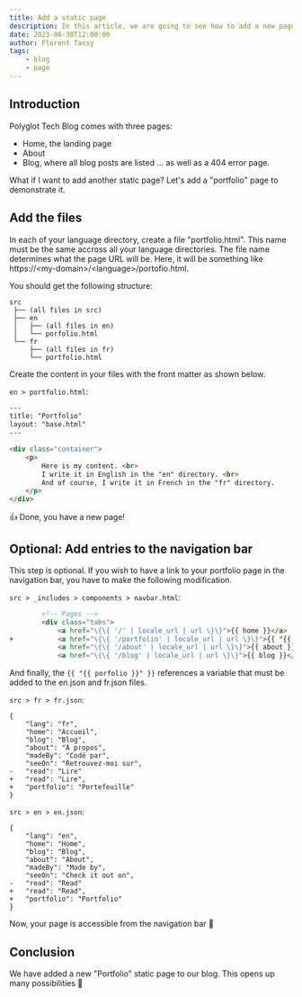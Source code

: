 ```yaml
---
title: Add a static page
description: In this article, we are going to see how to add a new page to the project.
date: 2023-06-30T12:00:00
author: Florent Tassy
tags: 
    - blog
    - page
---
```


## Introduction

Polyglot Tech Blog comes with three pages: 
* Home, the landing page
* About
* Blog, where all blog posts are listed
... as well as a 404 error page.

<div>What if I want to add another static page? Let's add a "portfolio" page to demonstrate it.</div>

## Add the files

In each of your language directory, create a file "portfolio.html". This name must be the same accross all your language directories. The file name determines what the page URL will be. Here, it will be something like https://\<my-domain\>/\<language\>/portofio.html.  

You should get the following structure:  

```plain
src
 ├── (all files in src)
 ├── en
 │   ├── (all files in en)
 │   └── porfolio.html
 └── fr
     ├── (all files in fr)
     └── portfolio.html
```

Create the content in your files with the front matter as shown below.  

`en > portfolio.html`: 

```html
---
title: "Portfolio"
layout: "base.html"
---

<div class="container">
    <p>
        Here is my content. <br>
        I write it in English in the "en" directory. <br>
        And of course, I write it in French in the "fr" directory.
    </p>
</div>
```

👍 Done, you have a new page!

## Optional: Add entries to the navigation bar

This step is optional. If you wish to have a link to your portfolio page in the navigation bar, you have to make the following modification.  

`src > _includes > components > navbar.html`:  

```html
        <!-- Pages -->
        <div class="tabs">
            <a href="\{\{ '/' | locale_url | url \}\}">{{ home }}</a>
+           <a href="\{\{ '/portfolio' | locale_url | url \}\}">{{ "{{ portfolio }}" }}</a>
            <a href="\{\{ '/about' | locale_url | url \}\}">{{ about }}</a>
            <a href="\{\{ '/blog' | locale_url | url \}\}">{{ blog }}</a>
```

And finally, the `{{ "{{ porfolio }}" }}` references a variable that must be added to the en.json and fr.json files.  

`src > fr > fr.json`:  

```diff-json
{
    "lang": "fr",
    "home": "Accueil",
    "blog": "Blog",
    "about": "À propos",
    "madeBy": "Codé par",
    "seeOn": "Retrouvez-moi sur",
-   "read": "Lire"
+   "read": "Lire",
+   "portfolio": "Portefeuille"
}
```

`src > en > en.json`:  

```diff-json
{
    "lang": "en",
    "home": "Home",
    "blog": "Blog",
    "about": "About",
    "madeBy": "Made by",
    "seeOn": "Check it out on",
-   "read": "Read"
+   "read": "Read",
+   "portfolio": "Portfolio"
}
```

Now, your page is accessible from the navigation bar 🥳

## Conclusion

We have added a new "Portfolio" static page to our blog. This opens up many possibilities 🤩
